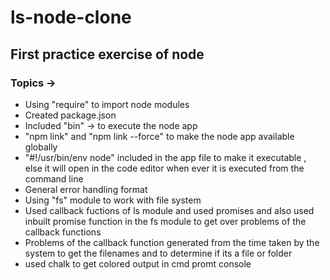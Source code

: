 # ls-node-clone

## First practice exercise of node

### Topics ->

- Using "require" to import node modules
- Created package.json
- Included "bin" -> to execute the node app
- "npm link" and "npm link --force" to make the node app available globally
- "#!/usr/bin/env node" included in the app file to make it executable , else it will open in the code editor when ever it is executed from the command line
- General error handling format
- Using "fs" module to work with file system
- Used callback fuctions of ls module and used promises and also used inbuilt promise function in the fs module to get over problems of the callback functions
- Problems of the callback function generated from the time taken by the system to get the filenames and to determine if its a file or folder 
- used chalk to get colored output in cmd promt console

